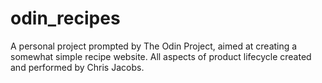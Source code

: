 # odin_recipes
A personal project prompted by The Odin Project, aimed at creating a somewhat simple recipe website. All aspects of product lifecycle created and performed by Chris Jacobs.
